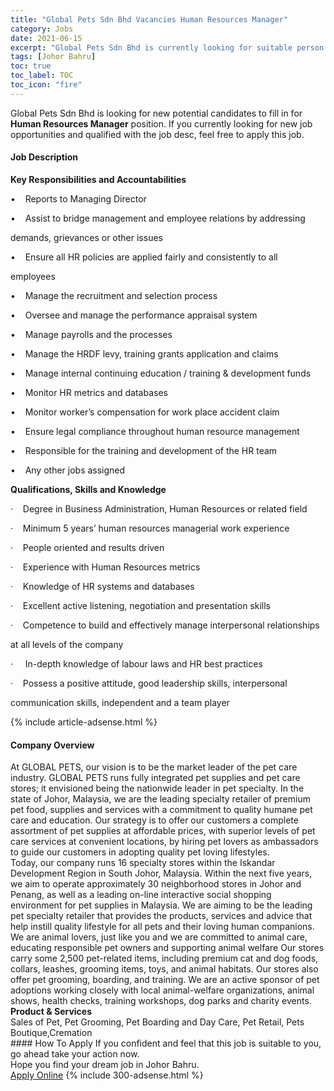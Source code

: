 ```yaml
---
title: "Global Pets Sdn Bhd Vacancies Human Resources Manager" 
category: Jobs 
date: 2021-06-15 
excerpt: "Global Pets Sdn Bhd is currently looking for suitable person to fill in the Human Resources Manager which based in Johor Bahru" 
tags: [Johor Bahru] 
toc: true 
toc_label: TOC 
toc_icon: "fire" 
--- 
```


<p>Global Pets Sdn Bhd is looking for new potential candidates to fill in for <b>Human Resources Manager</b> position. If you currently looking for new job opportunities and qualified with the job desc, feel free to apply this job.
</p><div><div><h4>Job Description</h4></div><div><div><span><div><p><strong>Key Responsibilities and Accountabilities</strong></p><p>&#8226;&#160;&#160;&#160;&#160;Reports to Managing Director</p><p>&#8226;&#160;&#160;&#160;&#160;Assist to bridge management and employee relations by addressing</p><p>demands, grievances or other issues</p><p>&#8226;&#160;&#160;&#160;&#160;Ensure all HR policies are applied fairly and consistently to all</p><p>employees</p><p>&#8226;&#160;&#160;&#160;&#160;Manage the recruitment and selection process</p><p>&#8226;&#160;&#160;&#160;&#160;Oversee and manage the performance appraisal system</p><p>&#8226;&#160;&#160;&#160;&#160;Manage payrolls and the processes</p><p>&#8226;&#160;&#160;&#160;&#160;Manage the HRDF levy, training grants application and claims</p><p>&#8226;&#160;&#160;&#160;&#160;Manage internal continuing education / training &amp; development funds</p><p>&#8226;&#160;&#160;&#160;&#160;Monitor HR metrics and databases</p><p>&#8226;&#160;&#160;&#160;&#160;Monitor worker&#8217;s compensation for work place accident claim</p><p>&#8226;&#160;&#160;&#160;&#160;Ensure legal compliance throughout human resource management</p><p>&#8226;&#160;&#160;&#160;&#160;Responsible for the training and development of the HR team</p><p>&#8226;&#160;&#160;&#160;&#160;Any other jobs assigned</p><p><strong>Qualifications, Skills and Knowledge</strong></p><p>&#183;&#160;&#160;&#160;&#160;<span>Degree in Business Administration, Human Resources or related field</span></p><p>&#183;&#160;&#160;&#160;&#160;<span>Minimum 5 years&#8217; human resources managerial work experience</span></p><p>&#183;&#160;&#160;&#160;&#160;<span>People oriented and results driven</span></p><p>&#183;&#160;&#160;&#160;&#160;<span>Experience with Human Resources metrics</span></p><p>&#183;&#160;&#160;&#160;&#160;<span>Knowledge of HR systems and databases</span></p><p>&#183;&#160;&#160;&#160;&#160;<span>Excellent active listening, negotiation and presentation skills</span></p><p>&#183;&#160;&#160;&#160;&#160;<span>Competence to build and effectively manage interpersonal relationships</span></p><p><span>at all levels of the company</span></p><p>&#183;&#160;&#160;&#160;&#160;&#160;<span>In-depth knowledge of labour laws and HR best practices</span></p><p>&#183;&#160;&#160;&#160;&#160;<span>Possess a positive attitude, good leadership skills, interpersonal</span></p><p><span>communication skills, independent and a team player</span></p></div></span></div></div></div> 
{% include article-adsense.html %} 
<div><div><h4>Company Overview</h4></div><div><div><span><div><div>
<div>At GLOBAL PETS, our vision is to be the market leader of the pet care industry. GLOBAL PETS runs fully integrated pet supplies and pet care stores; it envisioned being the nationwide leader in pet specialty. In the state of Johor, Malaysia, we are the leading specialty retailer of premium pet food, supplies and services with a commitment to quality humane pet care and education. Our strategy is to offer our customers a complete assortment of pet supplies at affordable prices, with superior levels of pet care services at convenient locations, by hiring pet lovers as ambassadors to guide our customers in adopting quality pet loving lifestyles.</div>
<div>Today, our company runs 16 specialty stores within the Iskandar Development Region in South Johor, Malaysia. Within the next five years, we aim to operate approximately 30 neighborhood stores in Johor and Penang, as well as a leading on-line interactive social shopping environment for pet supplies in Malaysia. We are aiming to be the leading pet specialty retailer that provides the products, services and advice that help instill quality lifestyle for all pets and their loving human companions.</div>
<div>We are animal lovers, just like you and we are committed to animal care, educating responsible pet owners and supporting animal welfare Our stores carry some 2,500 pet-related items, including premium cat and dog foods, collars, leashes, grooming items, toys, and animal habitats. Our stores also offer pet grooming, boarding, and training. We are an active sponsor of pet adoptions working closely with local animal-welfare organizations, animal shows, health checks, training workshops, dog parks and charity events.</div>
</div>
<div><strong>Product &amp; Services</strong></div>
<div>
<div>Sales of Pet, Pet Grooming, Pet Boarding and Day Care, Pet Retail, Pets Boutique,Cremation</div>
</div></div></span></div></div></div> 
#### How To Apply 
If you confident and feel that this job is suitable to you, go ahead take your action now. <br/> 
Hope you find your dream job in Johor Bahru. <br/> 
<a href="https://www.jobstreet.com.my/en/job/human-resources-manager-4591297?jobId=jobstreet-my-job-4591297&" class="btn btn--info" target="_blank" rel="nofollow noopenner">Apply Online</a> 
{% include 300-adsense.html %} 